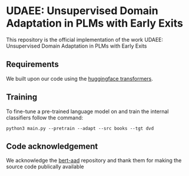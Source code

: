 # UDAEE: Unsupervised Domain Adaptation in PLMs with Early Exits
This repository is the official implementation of the work UDAEE: Unsupervised Domain Adaptation in PLMs with Early Exits

## Requirements

We built upon our code using the [huggingface transformers](https://huggingface.co/docs/transformers/en/index).

## Training 

To fine-tune a pre-trained language model on and train the internal classifiers follow the command:

```Training, adaptation and Inference
python3 main.py --pretrain --adapt --src books --tgt dvd
```

## Code acknowledgement
We acknowledge the [bert-aad](https://github.com/bzantium/bert-AAD/blob/master/README.md) repository and thank them for making the source code publically available 
